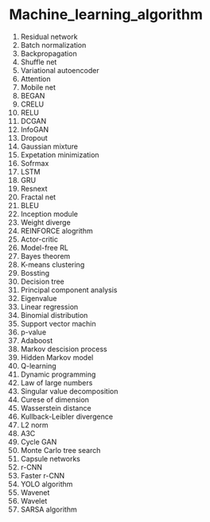 # Machine_learning_algorithm

1. Residual network
2. Batch normalization
3. Backpropagation
4. Shuffle net
5. Variational autoencoder
6. Attention
7. Mobile net
8. BEGAN
9. CRELU
10. RELU
11. DCGAN
12. InfoGAN
13. Dropout
14. Gaussian mixture
15. Expetation minimization
16. Sofrmax
17. LSTM
18. GRU
19. Resnext
20. Fractal net
21. BLEU
22. Inception module
23. Weight diverge
24. REINFORCE alogrithm
25. Actor-critic
26. Model-free RL
27. Bayes theorem
28. K-means clustering
29. Bossting
30. Decision tree
31. Principal component analysis
32. Eigenvalue
33. Linear regression
34. Binomial distribution
35. Support vector machin
36. p-value
37. Adaboost
38. Markov descision process
39. Hidden Markov model
40. Q-learning
41. Dynamic programming
42. Law of large numbers
43. Singular value decomposition
44. Curese of dimension
45. Wasserstein distance
46. Kullback-Leibler divergence
47. L2 norm
48. A3C
49. Cycle GAN
50. Monte Carlo tree search
51. Capsule networks
52. r-CNN
53. Faster r-CNN
54. YOLO algorithm
55. Wavenet
56. Wavelet
57. SARSA algorithm
